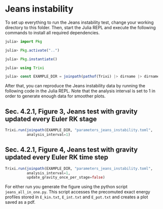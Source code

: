 # Jeans instability

To set up everything to run the Jeans instability test, change your working directory to this folder.
Then, start the Julia REPL and execute the following commands to install all required
dependencies.
```julia
julia> import Pkg

julia> Pkg.activate("..")

julia> Pkg.instantiate()

julia> using Trixi

julia> const EXAMPLE_DIR = joinpath(pathof(Trixi) |> dirname |> dirname, "examples", "euler_gravity_paper")
```
After that, you can reproduce the Jeans instability data by running the following code in the Julia REPL.
Note that the analysis interval is set to 1 in order to generate enough data for smoother plots.


## Sec. 4.2.1, Figure 3, Jeans test with gravity updated every Euler RK stage
```julia
Trixi.run(joinpath(EXAMPLE_DIR, "parameters_jeans_instability.toml",
          analysis_interval=1)
```

## Sec. 4.2.1, Figure 4, Jeans test with gravity updated every Euler RK time step
```julia
Trixi.run(joinpath(EXAMPLE_DIR, "parameters_jeans_instability.toml",
          analysis_interval=1,
          update_gravity_once_per_stage=false)
```

For either run you generate the figure using the python script `jeans_all_in_one.py`.
This script accesses the precomuted exact energy profiles stored in `E_kin.txt`, 
`E_int.txt` and `E_pot.txt` and creates a plot saved as a pdf.
